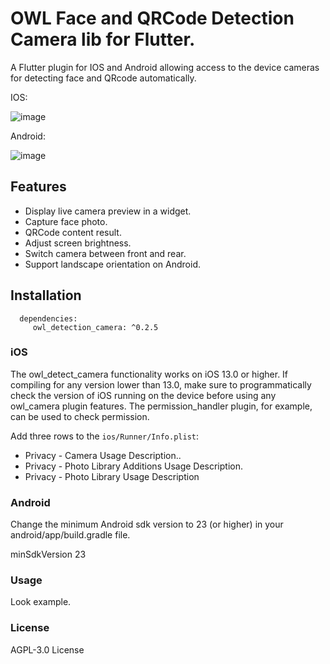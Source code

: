 # OWL Face and QRCode Detection Camera lib for Flutter.

A Flutter plugin for IOS and Android allowing access to the device cameras for detecting face and QRcode automatically.

IOS:

![image](https://github.com/foxdeep/owl_detection_camera/blob/release/screenshot/ios.GIF)

Android:

![image](https://github.com/foxdeep/owl_detection_camera/blob/release/screenshot/android.GIF)

## Features

* Display live camera preview in a widget.
* Capture face photo.
* QRCode content result.
* Adjust screen brightness.
* Switch camera between front and rear.
* Support landscape orientation on Android.

## Installation
      dependencies:
         owl_detection_camera: ^0.2.5
### iOS

The owl_detect_camera functionality works on iOS 13.0 or higher. If compiling for any version lower than 13.0, make sure to programmatically check the version of iOS running on the device before using any owl_camera plugin features. The permission_handler plugin, for example, can be used to check permission.

Add three rows to the `ios/Runner/Info.plist`:

* Privacy - Camera Usage Description..
* Privacy - Photo Library Additions Usage Description.
* Privacy - Photo Library Usage Description

### Android

Change the minimum Android sdk version to 23 (or higher) in your android/app/build.gradle file.

minSdkVersion 23

### Usage

Look example.

### License

AGPL-3.0 License